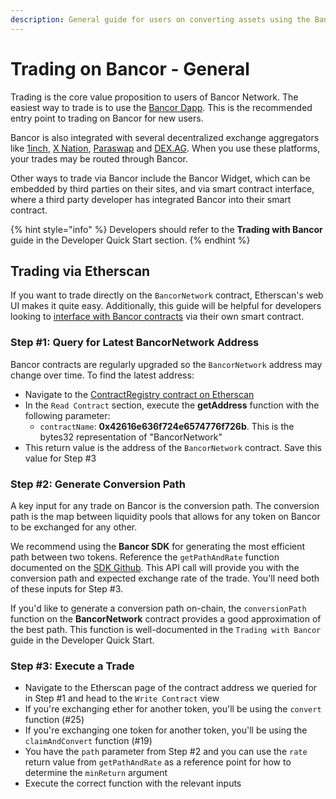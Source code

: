 ```yaml
---
description: General guide for users on converting assets using the Bancor Network
---
```


# Trading on Bancor - General

Trading is the core value proposition to users of Bancor Network. The easiest way to trade is to use the [Bancor Dapp](https://www.bancor.network/). This is the recommended entry point to trading on Bancor for new users.

Bancor is also integrated with several decentralized exchange aggregators like [1inch](https://1inch.exchange/#/), [X Nation](http://xnation.io/), [Paraswap](https://paraswap.io/#/) and [DEX.AG](http://dex.ag/). When you use these platforms, your trades may be routed through Bancor.

Other ways to trade via Bancor include the Bancor Widget, which can be embedded by third parties on their sites, and via smart contract interface, where a third party developer has integrated Bancor into their smart contract.

{% hint style="info" %}
Developers should refer to the **Trading with Bancor** guide in the Developer Quick Start section.
{% endhint %}

## Trading via Etherscan

If you want to trade directly on the `BancorNetwork` contract, Etherscan's web UI makes it quite easy. Additionally, this guide will be helpful for developers looking to [interface with Bancor contracts](https://docs.bancor.network/guides/interfacing-with-bancor-contracts) via their own smart contract.

### Step \#1: Query for Latest BancorNetwork Address

Bancor contracts are regularly upgraded so the `BancorNetwork` address may change over time. To find the latest address:

* Navigate to the [ContractRegistry contract on Etherscan](https://etherscan.io/address/0x52ae12abe5d8bd778bd5397f99ca900624cfadd4#readContract)
* In the `Read Contract` section, execute the **getAddress** function with the following parameter:
  * `contractName`: **0x42616e636f724e6574776f726b**. This is the bytes32 representation of "BancorNetwork"
* This return value is the address of the `BancorNetwork` contract. Save this value for Step \#3

### Step \#2: Generate Conversion Path

A key input for any trade on Bancor is the conversion path. The conversion path is the map between liquidity pools that allows for any token on Bancor to be exchanged for any other.

We recommend using the **Bancor SDK** for generating the most efficient path between two tokens. Reference the `getPathAndRate` function documented on the [SDK Github](https://github.com/bancorprotocol/bancor-sdk). This API call will provide you with the conversion path and expected exchange rate of the trade. You'll need both of these inputs for Step \#3.

If you'd like to generate a conversion path on-chain, the `conversionPath` function on the **BancorNetwork** contract provides a good approximation of the best path. This function is well-documented in the `Trading with Bancor` guide in the Developer Quick Start.

### Step \#3: Execute a Trade

* Navigate to the Etherscan page of the contract address we queried for in Step \#1 and head to the `Write Contract` view
* If you're exchanging ether for another token, you'll be using the `convert` function \(\#25\)
* If you're exchanging one token for another token, you'll be using the `claimAndConvert` function \(\#19\)
* You have the `path` parameter from Step \#2 and you can use the `rate` return value from `getPathAndRate` as a reference point for how to determine the `minReturn` argument
* Execute the correct function with the relevant inputs

